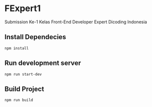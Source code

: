 # FExpert1
Submission Ke-1 Kelas Front-End Developer Expert Dicoding Indonesia

## Install Dependecies
```
npm install
```

## Run development server
```
npm run start-dev
```

## Build Project
```
npm run build
```